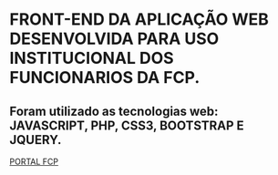 # FRONT-END DA APLICAÇÃO WEB DESENVOLVIDA PARA USO INSTITUCIONAL DOS FUNCIONARIOS DA FCP.

## Foram utilizado as tecnologias web: JAVASCRIPT, PHP, CSS3, BOOTSTRAP E JQUERY.

[PORTAL FCP](http://fcp.pa.gov.br/)



